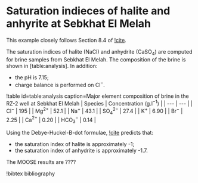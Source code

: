 # Saturation indieces of halite and anhyrite at Sebkhat El Melah

This example closely follows Section 8.4 of [!cite](bethke_2007).

The saturation indices of halite (NaCl) and anhydrite (CaSO$_{4}$) are computed for brine samples from Sebkhat El Melah.  The composition of the brine is shown in [table:analysis].  In addition:

- the pH is 7.15;
- charge balance is performed on Cl$^{-}$.

!table id=table:analysis caption=Major element composition of brine in the RZ-2 well at Sebkhat El Melah
| Species | Concentration (g.l$^{-1}$) |
| --- | --- |
| Cl$^{-}$ | 195 |
| Mg$^{2+}$ | 52.1 |
| Na$^{+}$ | 43.1 |
| SO$_{4}^{2-}$ | 27.4 |
| K$^{+}$ | 6.90 |
| Br$^{-}$ | 2.25 |
| Ca$^{2+}$ | 0.20 |
| HCO$_{3}^{-}$ | 0.14 |

Using the Debye-Huckel-B-dot formulae, [!cite](bethke_2007) predicts that:

- the saturation index of halite is approximately -1;
- the saturation index of anhydrite is approximately -1.7.

The MOOSE results are ????

!bibtex bibliography